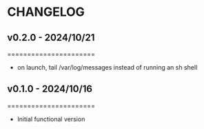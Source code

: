 # CHANGELOG

## v0.2.0 - 2024/10/21
======================

* on launch, tail /var/log/messages instead of running an sh shell


## v0.1.0 - 2024/10/16
======================

* Initial functional version
